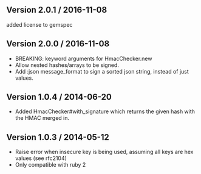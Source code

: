 ## Version 2.0.1 / 2016-11-08

added license to gemspec

## Version 2.0.0 / 2016-11-08

* BREAKING: keyword arguments for HmacChecker.new
* Allow nested hashes/arrays to be signed.
* Add :json message_format to sign a sorted json string, instead of just values.

## Version 1.0.4 / 2014-06-20

* Added HmacChecker#with_signature which returns the given hash with the HMAC merged in.

## Version 1.0.3 / 2014-05-12

* Raise error when insecure key is being used, assuming all keys are hex values (see rfc2104)
* Only compatible with ruby 2
